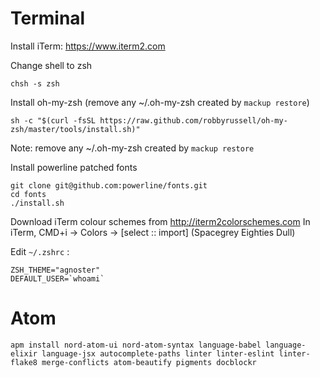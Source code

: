 # Terminal

Install iTerm: https://www.iterm2.com

Change shell to zsh 
```
chsh -s zsh
```

Install oh-my-zsh (remove any ~/.oh-my-zsh created by `mackup restore`)
```
sh -c "$(curl -fsSL https://raw.github.com/robbyrussell/oh-my-zsh/master/tools/install.sh)"
```
Note: remove any ~/.oh-my-zsh created by `mackup restore`

Install powerline patched fonts
```
git clone git@github.com:powerline/fonts.git 
cd fonts
./install.sh
```

Download iTerm colour schemes from http://iterm2colorschemes.com
In iTerm, CMD+i -> Colors -> [select :: import]
(Spacegrey Eighties Dull)


Edit `~/.zshrc` :
```
ZSH_THEME="agnoster"
DEFAULT_USER=`whoami`
```


# Atom
```
apm install nord-atom-ui nord-atom-syntax language-babel language-elixir language-jsx autocomplete-paths linter linter-eslint linter-flake8 merge-conflicts atom-beautify pigments docblockr
```
